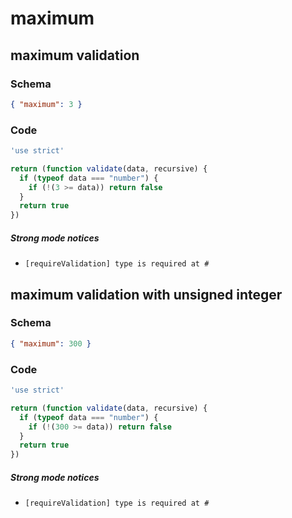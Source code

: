 # maximum

## maximum validation

### Schema

```json
{ "maximum": 3 }
```

### Code

```js
'use strict'

return (function validate(data, recursive) {
  if (typeof data === "number") {
    if (!(3 >= data)) return false
  }
  return true
})
```

##### Strong mode notices

 * `[requireValidation] type is required at #`


## maximum validation with unsigned integer

### Schema

```json
{ "maximum": 300 }
```

### Code

```js
'use strict'

return (function validate(data, recursive) {
  if (typeof data === "number") {
    if (!(300 >= data)) return false
  }
  return true
})
```

##### Strong mode notices

 * `[requireValidation] type is required at #`

